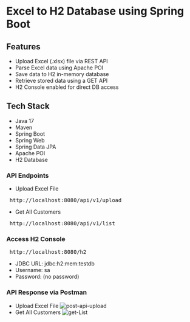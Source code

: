 # Excel to H2 Database using Spring Boot

## Features
- Upload Excel (.xlsx) file via REST API
- Parse Excel data using Apache POI
- Save data to H2 in-memory database
- Retrieve stored data using a GET API
- H2 Console enabled for direct DB access

## Tech Stack
- Java 17
- Maven
- Spring Boot
- Spring Web
- Spring Data JPA
- Apache POI
- H2 Database

### API Endpoints
- Upload Excel File 
<pre> http://localhost:8080/api/v1/upload </pre>
- Get All Customers
<pre> http://localhost:8080/api/v1/list </pre>

### Access H2 Console
<pre> http://localhost:8080/h2 </pre>
- JDBC URL: jdbc:h2:mem:testdb
- Username: sa
- Password: (no password)

### API Response via Postman
- Upload Excel File
![post-api-upload](https://github.com/user-attachments/assets/207ad4d8-486d-4c8e-a8b0-d815983d5426)
- Get All Customers
![get-List](https://github.com/user-attachments/assets/f89d7135-ef7b-4e7e-ab48-51244f3860e4)



  
